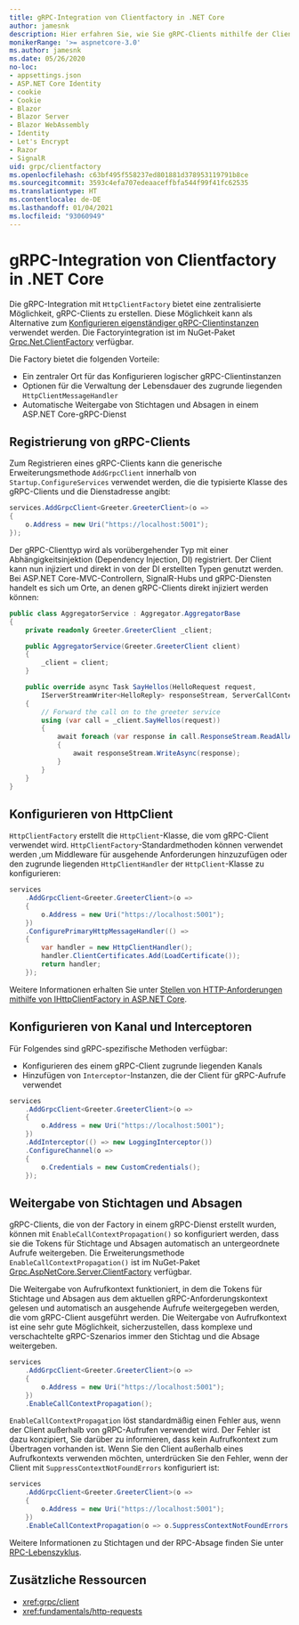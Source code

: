 ```yaml
---
title: gRPC-Integration von Clientfactory in .NET Core
author: jamesnk
description: Hier erfahren Sie, wie Sie gRPC-Clients mithilfe der Clientfactory erstellen.
monikerRange: '>= aspnetcore-3.0'
ms.author: jamesnk
ms.date: 05/26/2020
no-loc:
- appsettings.json
- ASP.NET Core Identity
- cookie
- Cookie
- Blazor
- Blazor Server
- Blazor WebAssembly
- Identity
- Let's Encrypt
- Razor
- SignalR
uid: grpc/clientfactory
ms.openlocfilehash: c63bf495f558237ed801881d378953119791b8ce
ms.sourcegitcommit: 3593c4efa707edeaaceffbfa544f99f41fc62535
ms.translationtype: HT
ms.contentlocale: de-DE
ms.lasthandoff: 01/04/2021
ms.locfileid: "93060949"
---
```

# <a name="grpc-client-factory-integration-in-net-core"></a>gRPC-Integration von Clientfactory in .NET Core

Die gRPC-Integration mit `HttpClientFactory` bietet eine zentralisierte Möglichkeit, gRPC-Clients zu erstellen. Diese Möglichkeit kann als Alternative zum [Konfigurieren eigenständiger gRPC-Clientinstanzen](xref:grpc/client) verwendet werden. Die Factoryintegration ist im NuGet-Paket [Grpc.Net.ClientFactory](https://www.nuget.org/packages/Grpc.Net.ClientFactory) verfügbar.

Die Factory bietet die folgenden Vorteile:

* Ein zentraler Ort für das Konfigurieren logischer gRPC-Clientinstanzen
* Optionen für die Verwaltung der Lebensdauer des zugrunde liegenden `HttpClientMessageHandler`
* Automatische Weitergabe von Stichtagen und Absagen in einem ASP.NET Core-gRPC-Dienst

## <a name="register-grpc-clients"></a>Registrierung von gRPC-Clients

Zum Registrieren eines gRPC-Clients kann die generische Erweiterungsmethode `AddGrpcClient` innerhalb von `Startup.ConfigureServices` verwendet werden, die die typisierte Klasse des gRPC-Clients und die Dienstadresse angibt:

```csharp
services.AddGrpcClient<Greeter.GreeterClient>(o =>
{
    o.Address = new Uri("https://localhost:5001");
});
```

Der gRPC-Clienttyp wird als vorübergehender Typ mit einer Abhängigkeitsinjektion (Dependency Injection, DI) registriert. Der Client kann nun injiziert und direkt in von der DI erstellten Typen genutzt werden. Bei ASP.NET Core-MVC-Controllern, SignalR-Hubs und gRPC-Diensten handelt es sich um Orte, an denen gRPC-Clients direkt injiziert werden können:

```csharp
public class AggregatorService : Aggregator.AggregatorBase
{
    private readonly Greeter.GreeterClient _client;

    public AggregatorService(Greeter.GreeterClient client)
    {
        _client = client;
    }

    public override async Task SayHellos(HelloRequest request,
        IServerStreamWriter<HelloReply> responseStream, ServerCallContext context)
    {
        // Forward the call on to the greeter service
        using (var call = _client.SayHellos(request))
        {
            await foreach (var response in call.ResponseStream.ReadAllAsync())
            {
                await responseStream.WriteAsync(response);
            }
        }
    }
}
```

## <a name="configure-httpclient"></a>Konfigurieren von HttpClient

`HttpClientFactory` erstellt die `HttpClient`-Klasse, die vom gRPC-Client verwendet wird. `HttpClientFactory`-Standardmethoden können verwendet werden ,um Middleware für ausgehende Anforderungen hinzuzufügen oder den zugrunde liegenden `HttpClientHandler` der `HttpClient`-Klasse zu konfigurieren:

```csharp
services
    .AddGrpcClient<Greeter.GreeterClient>(o =>
    {
        o.Address = new Uri("https://localhost:5001");
    })
    .ConfigurePrimaryHttpMessageHandler(() =>
    {
        var handler = new HttpClientHandler();
        handler.ClientCertificates.Add(LoadCertificate());
        return handler;
    });
```

Weitere Informationen erhalten Sie unter [Stellen von HTTP-Anforderungen mithilfe von IHttpClientFactory in ASP.NET Core](xref:fundamentals/http-requests).

## <a name="configure-channel-and-interceptors"></a>Konfigurieren von Kanal und Interceptoren

Für Folgendes sind gRPC-spezifische Methoden verfügbar:

* Konfigurieren des einem gRPC-Client zugrunde liegenden Kanals
* Hinzufügen von `Interceptor`-Instanzen, die der Client für gRPC-Aufrufe verwendet

```csharp
services
    .AddGrpcClient<Greeter.GreeterClient>(o =>
    {
        o.Address = new Uri("https://localhost:5001");
    })
    .AddInterceptor(() => new LoggingInterceptor())
    .ConfigureChannel(o =>
    {
        o.Credentials = new CustomCredentials();
    });
```

## <a name="deadline-and-cancellation-propagation"></a>Weitergabe von Stichtagen und Absagen

gRPC-Clients, die von der Factory in einem gRPC-Dienst erstellt wurden, können mit `EnableCallContextPropagation()` so konfiguriert werden, dass sie die Tokens für Stichtage und Absagen automatisch an untergeordnete Aufrufe weitergeben. Die Erweiterungsmethode `EnableCallContextPropagation()` ist im NuGet-Paket [Grpc.AspNetCore.Server.ClientFactory](https://www.nuget.org/packages/Grpc.AspNetCore.Server.ClientFactory) verfügbar.

Die Weitergabe von Aufrufkontext funktioniert, in dem die Tokens für Stichtage und Absagen aus dem aktuellen gRPC-Anforderungskontext gelesen und automatisch an ausgehende Aufrufe weitergegeben werden, die vom gRPC-Client ausgeführt werden. Die Weitergabe von Aufrufkontext ist eine sehr gute Möglichkeit, sicherzustellen, dass komplexe und verschachtelte gRPC-Szenarios immer den Stichtag und die Absage weitergeben.

```csharp
services
    .AddGrpcClient<Greeter.GreeterClient>(o =>
    {
        o.Address = new Uri("https://localhost:5001");
    })
    .EnableCallContextPropagation();
```

`EnableCallContextPropagation` löst standardmäßig einen Fehler aus, wenn der Client außerhalb von gRPC-Aufrufen verwendet wird. Der Fehler ist dazu konzipiert, Sie darüber zu informieren, dass kein Aufrufkontext zum Übertragen vorhanden ist. Wenn Sie den Client außerhalb eines Aufrufkontexts verwenden möchten, unterdrücken Sie den Fehler, wenn der Client mit `SuppressContextNotFoundErrors` konfiguriert ist:

```csharp
services
    .AddGrpcClient<Greeter.GreeterClient>(o =>
    {
        o.Address = new Uri("https://localhost:5001");
    })
    .EnableCallContextPropagation(o => o.SuppressContextNotFoundErrors = true);
```

Weitere Informationen zu Stichtagen und der RPC-Absage finden Sie unter [RPC-Lebenszyklus](https://www.grpc.io/docs/guides/concepts/#rpc-life-cycle).

## <a name="additional-resources"></a>Zusätzliche Ressourcen

* <xref:grpc/client>
* <xref:fundamentals/http-requests>
